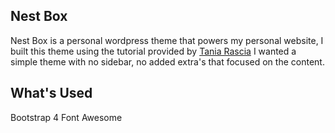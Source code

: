 ## Nest Box

Nest Box is a personal wordpress theme that powers my personal website, I built this
theme using the tutorial provided by [Tania Rascia](https://www.taniarascia.com/developing-a-wordpress-theme-from-scratch/)
I wanted a simple theme with no sidebar, no added extra's that focused on the content. 

## What's Used

Bootstrap 4
Font Awesome 


